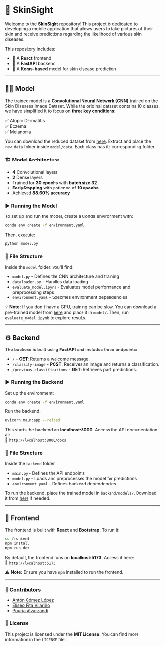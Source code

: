 # 🌟 SkinSight

Welcome to the **SkinSight** repository! This project is dedicated to developing a mobile application that allows users to take pictures of their skin and receive predictions regarding the likelihood of various skin diseases.

This repository includes:

- 📱 A **React** frontend
- 🚀 A **FastAPI** backend
- 🧠 A **Keras-based** model for skin disease prediction

---

## 🧑‍⚕️ Model

The trained model is a **Convolutional Neural Network (CNN)** trained on the [Skin Diseases Image Dataset](https://www.kaggle.com/datasets/ismailpromus/skin-diseases-image-dataset). While the original dataset contains 10 classes, we have simplified it to focus on **three key conditions**:

✅ Atopic Dermatitis  
✅ Eczema  
✅ Melanoma

You can download the reduced dataset from [here](https://nubeusc-my.sharepoint.com/:f:/g/personal/eliseo_pita_rai_usc_es/EtOuVOWFrtJNr2tE7mrjTiwBPLDMcMdEqCAUjqjA5NsG0w?e=INqmDH). Extract and place the `raw_data` folder inside `model/data`. Each class has its corresponding folder.

### 🏗 Model Architecture

- **4** Convolutional layers
- **2** Dense layers
- Trained for **30 epochs** with **batch size 32**
- **EarlyStopping** with patience of **10 epochs**
- Achieved **88.60% accuracy**

### ▶️ Running the Model

To set up and run the model, create a Conda environment with:

```bash
conda env create -f environment.yaml
```

Then, execute:

```bash
python model.py
```

### 📂 File Structure

Inside the `model` folder, you'll find:

- `model.py` - Defines the CNN architecture and training
- `dataloader.py` - Handles data loading
- `evaluate_model.ipynb` - Evaluates model performance and preprocessing steps
- `environment.yaml` - Specifies environment dependencies

💡 **Note:** If you don't have a GPU, training can be slow. You can download a pre-trained model from [here](https://nubeusc-my.sharepoint.com/:f:/g/personal/anton_gomez_lopez_rai_usc_es/EosNaX9dhM9Dj3kB3PgrS8kB5mfj3I0QfV5bgoM7rcyopA?e=fehaKq) and place it in `model/`. Then, run `evaluate_model.ipynb` to explore results.

---

## ⚙️ Backend

The backend is built using **FastAPI** and includes three endpoints:

- `/` - **GET**: Returns a welcome message.
- `/classify-image` - **POST**: Receives an image and returns a classification.
- `/previous-classifications` - **GET**: Retrieves past predictions.

### ▶️ Running the Backend

Set up the environment:

```bash
conda env create -f environment.yaml
```

Run the backend:

```bash
uvicorn main:app --reload
```

This starts the backend on **localhost:8000**. Access the API documentation at:  
🔗 `http://localhost:8000/docs`

### 📂 File Structure

Inside the `backend` folder:

- `main.py` - Defines the API endpoints
- `model.py` - Loads and preprocesses the model for predictions
- `environment.yaml` - Defines backend dependencies

To run the backend, place the trained model in `backend/models/`. Download it from [here](https://nubeusc-my.sharepoint.com/:f:/g/personal/anton_gomez_lopez_rai_usc_es/EosNaX9dhM9Dj3kB3PgrS8kB5mfj3I0QfV5bgoM7rcyopA?e=fehaKq) if needed.

---

## 🎨 Frontend

The frontend is built with **React** and **Bootstrap**. To run it:

```bash
cd frontend
npm install
npm run dev
```

By default, the frontend runs on **localhost:5173**. Access it here:  
🔗 `http://localhost:5173`

⚠️ **Note:** Ensure you have `npm` installed to run the frontend.

---

### 🌟 Contributors

- [Antón Gómez López](https://github.com/antongomez)
- [Eliseo Pita Vilariño](https://github.com/elipitav)
- [Pouria Alvarzandi](https://github.com/pouriazandi)

### 📝 License

This project is licensed under the **MIT License**. You can find more information in the `LICENSE` file.

